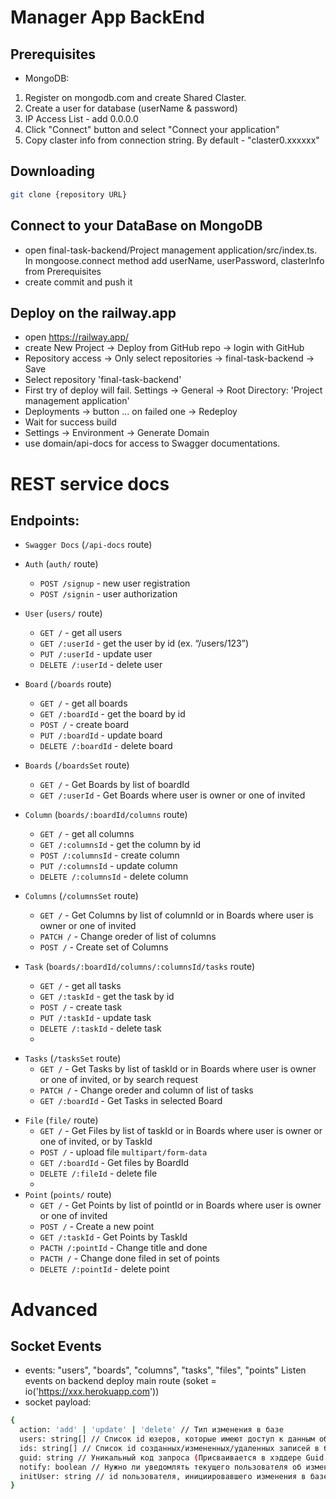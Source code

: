 # Manager App BackEnd

## Prerequisites

- MongoDB: 
1) Register on mongodb.com and create Shared Claster. 
2) Create a user for database (userName & password)
3) IP Access List - add 0.0.0.0
4) Click "Connect" button and select "Connect your application"
5) Copy claster info from connection string. By default - "claster0.xxxxxx"

## Downloading

```bash
git clone {repository URL}
```

## Connect to your DataBase on MongoDB
- open final-task-backend/Project management application/src/index.ts. In mongoose.connect method add userName, userPassword, clasterInfo from Prerequisites
- create commit and push it

## Deploy  on the railway.app
- open https://railway.app/
- create New Project -> Deploy from GitHub repo -> login with GitHub
- Repository access -> Only select repositories -> final-task-backend -> Save
- Select repository 'final-task-backend'
- First try of deploy will fail. Settings -> General -> Root Directory: 'Project management application'
- Deployments -> button ... on failed one -> Redeploy
- Wait for success build
- Settings -> Environment -> Generate Domain
- use domain/api-docs for access to Swagger documentations.

# REST service docs

## Endpoints:

- `Swagger Docs` (`/api-docs` route)
- `Auth` (`auth/` route)
  - `POST /signup` - new user registration
  - `POST /signin` - user authorization
- `User` (`users/` route)

  - `GET /` - get all users
  - `GET /:userId` - get the user by id (ex. “/users/123”)
  - `PUT /:userId` - update user
  - `DELETE /:userId` - delete user

- `Board` (`/boards` route)

  - `GET /` - get all boards
  - `GET /:boardId` - get the board by id
  - `POST /` - create board
  - `PUT /:boardId` - update board
  - `DELETE /:boardId` - delete board
- `Boards` (`/boardsSet` route)
  - `GET /` - Get Boards by list of boardId
  - `GET /:userId` - Get Boards where user is owner or one of invited

- `Column` (`boards/:boardId/columns` route)

  - `GET /` - get all columns
  - `GET /:columnsId` - get the column by id
  - `POST /:columnsId` - create column
  - `PUT /:columnsId` - update column
  - `DELETE /:columnsId` - delete column
- `Columns` (`/columnsSet` route)
  - `GET /` - Get Columns by list of columnId or in Boards where user is owner or one of invited
  - `PATCH /` - Change oreder of list of columns
  - `POST /` - Create set of Columns


* `Task` (`boards/:boardId/columns/:columnsId/tasks` route)

  - `GET /` - get all tasks
  - `GET /:taskId` - get the task by id
  - `POST /` - create task
  - `PUT /:taskId` - update task
  - `DELETE /:taskId` - delete task
  - 
- `Tasks` (`/tasksSet` route)
  - `GET /` - Get Tasks by list of taskId or in Boards where user is owner or one of invited, or by search request
  - `PATCH /` - Change oreder and column of list of tasks
  - `GET /:boardId` - Get Tasks in selected Board

* `File` (`file/` route)
  - `GET /` - Get Files by list of taskId or in Boards where user is owner or one of invited, or by TaskId
  - `POST /` - upload file `multipart/form-data`
  - `GET /:boardId` - Get files by BoardId
  - `DELETE /:fileId` - delete file
  - 
* `Point` (`points/` route)
  - `GET /` - Get Points by list of pointId or in Boards where user is owner or one of invited
  - `POST /` - Create a new point
  - `GET /:taskId` - Get Points by TaskId
  - `PACTH /:pointId` - Change title and done
  - `PACTH /` - Change done filed in set of points
  - `DELETE /:pointId` - delete point

# Advanced

## Socket Events
- events: "users", "boards", "columns", "tasks", "files", "points"
Listen events on backend deploy main route (soket = io('https://xxx.herokuapp.com'))
- socket payload: 
```bash
{
  action: 'add' | 'update' | 'delete' // Тип изменения в базе
  users: string[] // Список id юзеров, которые имеют доступ к данным об обновлении чего-то в базе(Например, при изменении колонки здесь будет список из владельца доски и приглашенных на нее пользователей)
  ids: string[] // Список id созданных/измененных/удаленных записей в базе
  guid: string // Уникальный код запроса (Присваивается в хэддере Guid запроса на бэкенд)
  notify: boolean // Нужно ли уведомлять текущего пользователя об изменениях в базе
  initUser: string // id пользователя, инициировавшего изменения в базе (Присваивается в хэддере initUser запроса на бэкенд) 
}
```